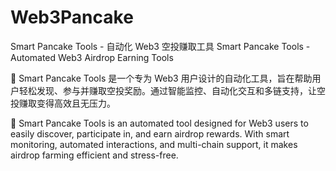 # Web3Pancake
Smart Pancake Tools - 自动化 Web3 空投赚取工具
Smart Pancake Tools - Automated Web3 Airdrop Earning Tools

🚀 Smart Pancake Tools 是一个专为 Web3 用户设计的自动化工具，旨在帮助用户轻松发现、参与并赚取空投奖励。通过智能监控、自动化交互和多链支持，让空投赚取变得高效且无压力。

🚀 Smart Pancake Tools is an automated tool designed for Web3 users to easily discover, participate in, and earn airdrop rewards. With smart monitoring, automated interactions, and multi-chain support, it makes airdrop farming efficient and stress-free.
